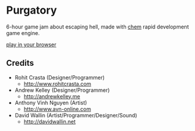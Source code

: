 # Purgatory

6-hour game jam about escaping hell, made with
[chem](https://github.com/superjoe30/chem/) rapid development game engine.

[play in your browser](http://s3.amazonaws.com/superjoe/temp/purgatory/index.html)

## Credits

 * Rohit Crasta (Designer/Programmer)
   - http://www.rohitcrasta.com
 * Andrew Kelley (Designer/Programmer)
   - http://andrewkelley.me
 * Anthony Vinh Nguyen (Artist)
   - http://www.avn-online.com
 * David Wallin (Artist/Programmer/Designer/Sound)
   - http://davidwallin.net

